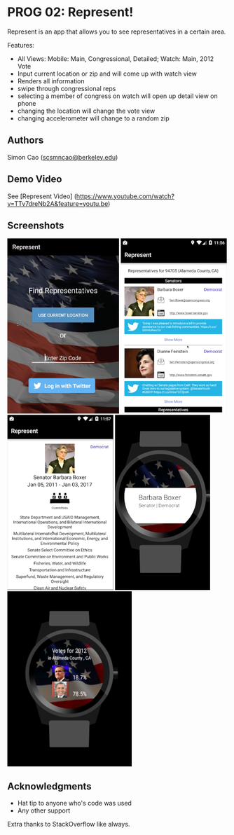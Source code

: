 # PROG 02: Represent!

Represent is an app that allows you to see representatives in a certain area.

Features:

* All Views: Mobile: Main, Congressional, Detailed; Watch: Main, 2012 Vote
* Input current location or zip and will come up with watch view
* Renders all information
* swipe through congressional reps
* selecting a member of congress on watch will open up detail view on phone
* changing the location will change the vote view
* changing accelerometer will change to a random zip


## Authors

Simon Cao ([scsmncao@berkeley.edu](mailto:scsmncao@berkeley.edu))

## Demo Video

See [Represent Video] (https://www.youtube.com/watch?v=TTv7dreNb2A&feature=youtu.be)

## Screenshots

<img src="screenshots/mainview.png" height="400" alt="Screenshot"/>
<img src="screenshots/repView.png" height="400" alt="Screenshot"/>
<img src="screenshots/detail.png" height="400" alt="Screenshot"/>
<img src="screenshots/watchview.png" height="400" alt="Screenshot"/>
<img src="screenshots/voteview.png" height="400" alt="Screenshot"/>

## Acknowledgments

* Hat tip to anyone who's code was used
* Any other support

Extra thanks to StackOverflow like always.
